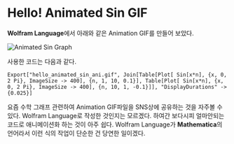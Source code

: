 # Hello! Animated Sin GIF

**Wolfram Language**에서 아래와 같은 Animation GIF를 만들어 보았다.

![Animated Sin Graph](hello_animated_sin_ani.gif)

사용한 코드는 다음과 같다.

```
Export["hello_animated_sin_ani.gif", Join[Table[Plot[ Sin[x*n], {x, 0, 2 Pi}, ImageSize -> 400], {n, 1, 10, 0.1}], Table[Plot[ Sin[x*n], {x, 0, 2 Pi}, ImageSize -> 400], {n, 10, 1, -0.1}]], "DisplayDurations" -> {0.025}]
```

요즘 수학 그래프 관련하여 Animation GIF파일을 SNS상에 공유하는 것을 자주볼 수 있다. Wolfram Language로 작성한 것인지는 모르겠다. 하여간 보다시피 얼마안되는 코드로 애니메이션화 하는 것이 아주 쉽다. Wolfram Language가 **Mathematica**의 언어라서 이런 식의 작업이 단순한 건 당연한 일이겠다.
